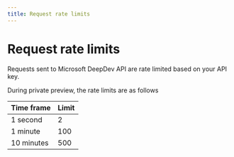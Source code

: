 ```yaml
---
title: Request rate limits
---
```


# Request rate limits

Requests sent to Microsoft DeepDev API are rate limited based on your API key.

During private preview, the rate limits are as follows

| Time frame | Limit |
| ---------- | ----- |
| 1 second   | 2     |
| 1 minute   | 100   |
| 10 minutes | 500   |
